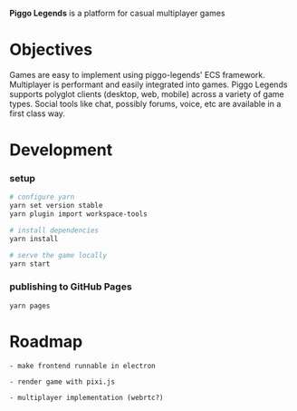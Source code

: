 __Piggo Legends__ is a platform for casual multiplayer games

# Objectives

Games are easy to implement using piggo-legends' ECS framework. Multiplayer is performant and easily integrated into games. Piggo Legends supports polyglot clients (desktop, web, mobile) across a variety of game types. Social tools like chat, possibly forums, voice, etc are available in a first class way.

# Development

### setup

```bash
# configure yarn
yarn set version stable
yarn plugin import workspace-tools

# install dependencies
yarn install

# serve the game locally
yarn start
```

### publishing to GitHub Pages
```
yarn pages
```

# Roadmap

```
- make frontend runnable in electron

- render game with pixi.js

- multiplayer implementation (webrtc?)
```

